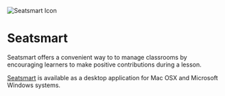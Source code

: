 ![Seatsmart Icon](https://seatsmart.tech/img/logo.b38f8b88.svg)

# Seatsmart
Seatsmart offers a convenient way to to manage classrooms by encouraging learners to make positive contributions during a lesson.  

[Seatsmart](https://github.com/thaddeusm/seatsmart-FHSU) is available as a 
desktop application for Mac OSX and Microsoft Windows systems.